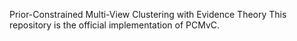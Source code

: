Prior-Constrained Multi-View Clustering with Evidence Theory
This repository is the official implementation of PCMvC.
